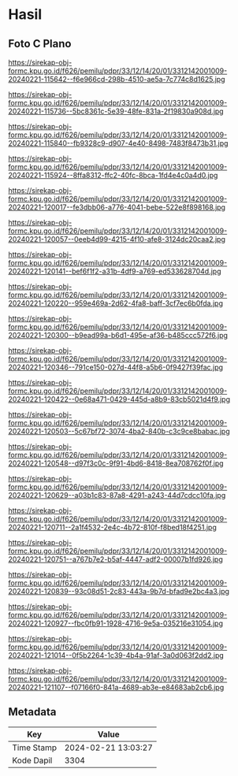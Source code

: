 # Hasil

## Foto C Plano

https://sirekap-obj-formc.kpu.go.id/f626/pemilu/pdpr/33/12/14/20/01/3312142001009-20240221-115642--f6e966cd-298b-4510-ae5a-7c774c8d1625.jpg

https://sirekap-obj-formc.kpu.go.id/f626/pemilu/pdpr/33/12/14/20/01/3312142001009-20240221-115736--5bc8361c-5e39-48fe-831a-2f19830a908d.jpg

https://sirekap-obj-formc.kpu.go.id/f626/pemilu/pdpr/33/12/14/20/01/3312142001009-20240221-115840--fb9328c9-d907-4e40-8498-7483f8473b31.jpg

https://sirekap-obj-formc.kpu.go.id/f626/pemilu/pdpr/33/12/14/20/01/3312142001009-20240221-115924--8ffa8312-ffc2-40fc-8bca-1fd4e4c0a4d0.jpg

https://sirekap-obj-formc.kpu.go.id/f626/pemilu/pdpr/33/12/14/20/01/3312142001009-20240221-120017--fe3dbb06-a776-4041-bebe-522e8f898168.jpg

https://sirekap-obj-formc.kpu.go.id/f626/pemilu/pdpr/33/12/14/20/01/3312142001009-20240221-120057--0eeb4d99-4215-4f10-afe8-3124dc20caa2.jpg

https://sirekap-obj-formc.kpu.go.id/f626/pemilu/pdpr/33/12/14/20/01/3312142001009-20240221-120141--bef6f1f2-a31b-4df9-a769-ed533628704d.jpg

https://sirekap-obj-formc.kpu.go.id/f626/pemilu/pdpr/33/12/14/20/01/3312142001009-20240221-120220--959e469a-2d62-4fa8-baff-3cf7ec6b0fda.jpg

https://sirekap-obj-formc.kpu.go.id/f626/pemilu/pdpr/33/12/14/20/01/3312142001009-20240221-120300--b9ead99a-b6d1-495e-af36-b485ccc572f6.jpg

https://sirekap-obj-formc.kpu.go.id/f626/pemilu/pdpr/33/12/14/20/01/3312142001009-20240221-120346--791ce150-027d-44f8-a5b6-0f9427f39fac.jpg

https://sirekap-obj-formc.kpu.go.id/f626/pemilu/pdpr/33/12/14/20/01/3312142001009-20240221-120422--0e68a471-0429-445d-a8b9-83cb5021d4f9.jpg

https://sirekap-obj-formc.kpu.go.id/f626/pemilu/pdpr/33/12/14/20/01/3312142001009-20240221-120503--5c67bf72-3074-4ba2-840b-c3c9ce8babac.jpg

https://sirekap-obj-formc.kpu.go.id/f626/pemilu/pdpr/33/12/14/20/01/3312142001009-20240221-120548--d97f3c0c-9f91-4bd6-8418-8ea708762f0f.jpg

https://sirekap-obj-formc.kpu.go.id/f626/pemilu/pdpr/33/12/14/20/01/3312142001009-20240221-120629--a03b1c83-87a8-4291-a243-44d7cdcc10fa.jpg

https://sirekap-obj-formc.kpu.go.id/f626/pemilu/pdpr/33/12/14/20/01/3312142001009-20240221-120711--2a1f4532-2e4c-4b72-810f-f8bed18f4251.jpg

https://sirekap-obj-formc.kpu.go.id/f626/pemilu/pdpr/33/12/14/20/01/3312142001009-20240221-120751--a767b7e2-b5af-4447-adf2-00007b1fd926.jpg

https://sirekap-obj-formc.kpu.go.id/f626/pemilu/pdpr/33/12/14/20/01/3312142001009-20240221-120839--93c08d51-2c83-443a-9b7d-bfad9e2bc4a3.jpg

https://sirekap-obj-formc.kpu.go.id/f626/pemilu/pdpr/33/12/14/20/01/3312142001009-20240221-120927--fbc0fb91-1928-4716-9e5a-035216e31054.jpg

https://sirekap-obj-formc.kpu.go.id/f626/pemilu/pdpr/33/12/14/20/01/3312142001009-20240221-121014--0f5b2264-1c39-4b4a-91af-3a0d063f2dd2.jpg

https://sirekap-obj-formc.kpu.go.id/f626/pemilu/pdpr/33/12/14/20/01/3312142001009-20240221-121107--f07166f0-841a-4689-ab3e-e84683ab2cb6.jpg


## Metadata

| Key        | Value               |
| ---------- | ------------------- |
| Time Stamp | 2024-02-21 13:03:27 |
| Kode Dapil | 3304                |



